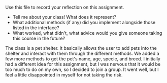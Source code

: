 Use this file to record your reflection on this assignment.

- Tell me about your class! What does it represent?
- What additional methods (if any) did you implement alongside those listed in the interface?
- What worked, what didn't, what advice would you give someone taking this course in the future?

The class is a pet shelter. It basically allows the user to add pets into the shelter and interact with them through the different methods.
We added a few more methods to get the pet's name, age, specie, and breed.
I initially had a different idea for this assignment, but I was nervous that it would be too much to do on my own, so I decided to join a group. It went well, but I feel a little disappointed in myself for not taking the risk. 